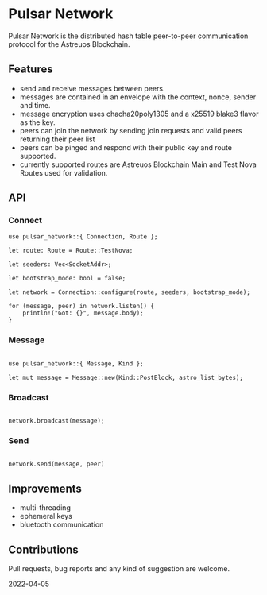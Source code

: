 # Pulsar Network

Pulsar Network is the distributed hash table peer-to-peer communication protocol for the Astreuos Blockchain.

## Features

- send and receive messages between peers.
- messages are contained in an envelope with the context, nonce, sender and time.
- message encryption uses chacha20poly1305 and a x25519 blake3 flavor as the key.
- peers can join the network by sending join requests and valid peers returning their peer list
- peers can be pinged and respond with their public key and route supported.
- currently supported routes are Astreuos Blockchain Main and Test Nova Routes used for validation.
 
## API

### Connect

```
use pulsar_network::{ Connection, Route };

let route: Route = Route::TestNova;

let seeders: Vec<SocketAddr>;

let bootstrap_mode: bool = false;

let network = Connection::configure(route, seeders, bootstrap_mode);

for (message, peer) in network.listen() {
    println!("Got: {}", message.body);
}

```

### Message

```

use pulsar_network::{ Message, Kind };

let mut message = Message::new(Kind::PostBlock, astro_list_bytes);

```

### Broadcast

```

network.broadcast(message);

```

### Send

```

network.send(message, peer)

```

## Improvements

- multi-threading
- ephemeral keys
- bluetooth communication

## Contributions

Pull requests, bug reports and any kind of suggestion are welcome.

2022-04-05
